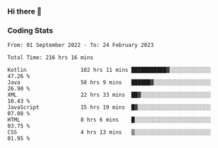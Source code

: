 ### Hi there 👋

<!--
**Girrafeec/girrafeec** is a ✨ _special_ ✨ repository because its `README.md` (this file) appears on your GitHub profile.

Here are some ideas to get you started:

- 🔭 I’m currently working on ...
- 🌱 I’m currently learning ...
- 👯 I’m looking to collaborate on ...
- 🤔 I’m looking for help with ...
- 💬 Ask me about ...
- 📫 How to reach me: ...
- 😄 Pronouns: ...
- ⚡ Fun fact: ...
-->

### Coding Stats
<!--START_SECTION:waka-->

```text
From: 01 September 2022 - To: 24 February 2023

Total Time: 216 hrs 16 mins

Kotlin                 102 hrs 11 mins ███████████▓░░░░░░░░░░░░░   47.26 %
Java                   58 hrs 9 mins   ██████▓░░░░░░░░░░░░░░░░░░   26.90 %
XML                    22 hrs 33 mins  ██▓░░░░░░░░░░░░░░░░░░░░░░   10.43 %
JavaScript             15 hrs 19 mins  █▓░░░░░░░░░░░░░░░░░░░░░░░   07.08 %
HTML                   8 hrs 6 mins    █░░░░░░░░░░░░░░░░░░░░░░░░   03.75 %
CSS                    4 hrs 13 mins   ▒░░░░░░░░░░░░░░░░░░░░░░░░   01.95 %
```

<!--END_SECTION:waka-->
